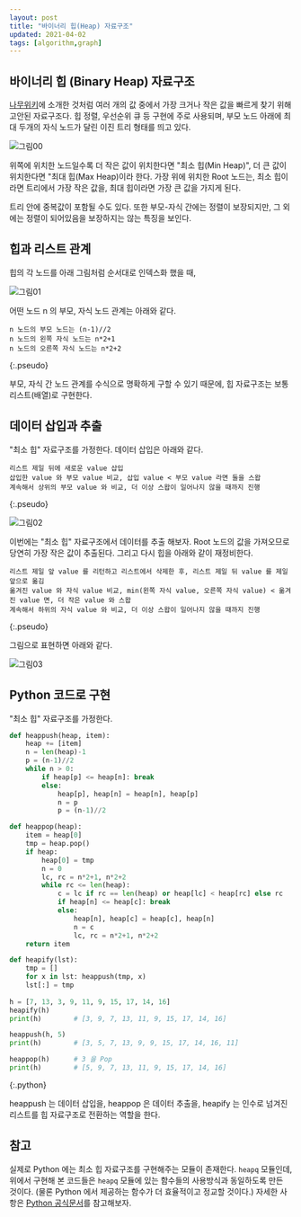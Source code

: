 ```yaml
---
layout: post
title: "바이너리 힙(Heap) 자료구조"
updated: 2021-04-02
tags: [algorithm,graph]
---
```


## 바이너리 힙 (Binary Heap) 자료구조

[나무위키](https://namu.wiki/w/%ED%9E%99%20%ED%8A%B8%EB%A6%AC)에 소개한 것처럼 여러 개의 값 중에서 가장 크거나 작은 값을 빠르게 찾기 위해 고안된 자료구조다. 힙 정렬, 우선순위 큐 등 구현에 주로 사용되며, 부모 노드 아래에 최대 두개의 자식 노드가 달린 이진 트리 형태를 띄고 있다. 

![그림00](/img/algorithm/graph/graph-0001.svg)

위쪽에 위치한 노드일수록 더 작은 값이 위치한다면 "최소 힙(Min Heap)", 더 큰 값이 위치한다면 "최대 힙(Max Heap)이라 한다. 가장 위에 위치한 Root 노드는, 최소 힙이라면 트리에서 가장 작은 값을, 최대 힙이라면 가장 큰 값을 가지게 된다.

트리 안에 중복값이 포함될 수도 있다. 또한 부모-자식 간에는 정렬이 보장되지만, 그 외에는 정렬이 되어있음을 보장하지는 않는 특징을 보인다.

## 힙과 리스트 관계

힙의 각 노드를 아래 그림처럼 순서대로 인덱스화 했을 때,

![그림01](/img/algorithm/graph/graph-0002.svg)

어떤 노드 n 의 부모, 자식 노드 관계는 아래와 같다.

```plaintext
n 노드의 부모 노드는 (n-1)//2
n 노드의 왼쪽 자식 노드는 n*2+1
n 노드의 오른쪽 자식 노드는 n*2+2
```
{:.pseudo}

부모, 자식 간 노드 관계를 수식으로 명확하게 구할 수 있기 때문에, 힙 자료구조는 보통 리스트(배열)로 구현한다.

## 데이터 삽입과 추출

"최소 힙" 자료구조를 가정한다. 데이터 삽입은 아래와 같다.

```plaintext
리스트 제일 뒤에 새로운 value 삽입
삽입한 value 와 부모 value 비교, 삽입 value < 부모 value 라면 둘을 스왑
계속해서 상위의 부모 value 와 비교, 더 이상 스왑이 일어나지 않을 때까지 진행
```
{:.pseudo}

![그림02](/img/algorithm/graph/graph-0003.svg)

이번에는 "최소 힙" 자료구조에서 데이터를 추출 해보자. Root 노드의 값을 가져오므로 당연히 가장 작은 값이 추출된다. 그리고 다시 힙을 아래와 같이 재정비한다.

```plaintext
리스트 제일 앞 value 를 리턴하고 리스트에서 삭제한 후, 리스트 제일 뒤 value 를 제일 앞으로 옮김
옮겨진 value 와 자식 value 비교, min(왼쪽 자식 value, 오른쪽 자식 value) < 옮겨진 value 면, 더 작은 value 와 스왑
계속해서 하위의 자식 value 와 비교, 더 이상 스왑이 일어나지 않을 때까지 진행
```
{:.pseudo}

그림으로 표현하면 아래와 같다.

![그림03](/img/algorithm/graph/graph-0004.svg)

## Python 코드로 구현

"최소 힙" 자료구조를 가정한다.

```py
def heappush(heap, item):
    heap += [item]
    n = len(heap)-1
    p = (n-1)//2
    while n > 0:
        if heap[p] <= heap[n]: break
        else:
            heap[p], heap[n] = heap[n], heap[p]
            n = p
            p = (n-1)//2

def heappop(heap):
    item = heap[0]
    tmp = heap.pop()
    if heap:
        heap[0] = tmp
        n = 0
        lc, rc = n*2+1, n*2+2
        while rc <= len(heap):
            c = lc if rc == len(heap) or heap[lc] < heap[rc] else rc
            if heap[n] <= heap[c]: break
            else:
                heap[n], heap[c] = heap[c], heap[n]
                n = c
                lc, rc = n*2+1, n*2+2
    return item

def heapify(lst):
    tmp = []
    for x in lst: heappush(tmp, x)
    lst[:] = tmp
    
h = [7, 13, 3, 9, 11, 9, 15, 17, 14, 16]
heapify(h)
print(h)        # [3, 9, 7, 13, 11, 9, 15, 17, 14, 16]

heappush(h, 5)
print(h)        # [3, 5, 7, 13, 9, 9, 15, 17, 14, 16, 11]

heappop(h)      # 3 을 Pop
print(h)        # [5, 9, 7, 13, 11, 9, 15, 17, 14, 16]
```
{:.python}

heappush 는 데이터 삽입을, heappop 은 데이터 추출을, heapify 는 인수로 넘겨진 리스트를 힙 자료구조로 전환하는 역할을 한다.

## 참고

실제로 Python 에는 최소 힙 자료구조를 구현해주는 모듈이 존재한다. `heapq` 모듈인데, 위에서 구현해 본 코드들은 `heapq` 모듈에 있는 함수들의 사용방식과 동일하도록 만든 것이다. (물론 Python 에서 제공하는 함수가 더 효율적이고 정교할 것이다.) 자세한 사항은 [Python 공식문서](https://docs.python.org/ko/3.10/library/heapq.html)를 참고해보자.